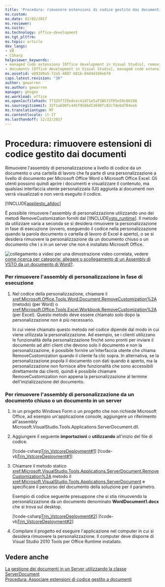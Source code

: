 ```yaml
---
title: 'Procedura: rimuovere estensioni di codice gestito dai documenti | Documenti Microsoft'
ms.custom: 
ms.date: 02/02/2017
ms.reviewer: 
ms.suite: 
ms.technology: office-development
ms.tgt_pltfrm: 
ms.topic: article
dev_langs:
- VB
- CSharp
helpviewer_keywords:
- managed code extensions [Office development in Visual Studio], removing
- documents [Office development in Visual Studio], managed code extensions
ms.assetid: e893d9a5-72a5-4087-b81b-04d4d3d9ebf8
caps.latest.revision: "30"
author: gewarren
ms.author: gewarren
manager: ghogen
ms.workload: office
ms.openlocfilehash: 77325f725edcec41d71e5af38572f05e59c86198
ms.sourcegitcommit: 32f1a690fc445f9586d53698fc82c7debd784eeb
ms.translationtype: MT
ms.contentlocale: it-IT
ms.lasthandoff: 12/22/2017
---
```

# <a name="how-to-remove-managed-code-extensions-from-documents"></a>Procedura: rimuovere estensioni di codice gestito dai documenti
  Rimuovere l'assembly di personalizzazione a livello di codice da un documento o una cartella di lavoro che fa parte di una personalizzazione a livello di documento per Microsoft Office Word o Microsoft Office Excel. Gli utenti possono quindi aprire i documenti e visualizzare il contenuto, ma qualsiasi interfaccia utente personalizzata (UI) aggiunta ai documenti non verrà visualizzati e non verrà eseguito il codice.  
  
 [!INCLUDE[appliesto_alldoc](../vsto/includes/appliesto-alldoc-md.md)]  
  
 È possibile rimuovere l'assembly di personalizzazione utilizzando uno dei metodi RemoveCustomization forniti dal [!INCLUDE[vsto_runtime](../vsto/includes/vsto-runtime-md.md)]. Il metodo da utilizzare varia a seconda se si desidera rimuovere la personalizzazione in fase di esecuzione (ovvero, eseguendo il codice nella personalizzazione quando la parola documento o cartella di lavoro di Excel è aperto), o se si desidera rimuovere la personalizzazione da un documento chiuso o un documento che i s in un server che non è installato Microsoft Office.  
  
 ![collegamento a video](../vsto/media/playvideo.gif "collegamento a video") per una dimostrazione video correlata, vedere [come ricerca per categorie: allegare o scollegamento di un Assembly di VSTO da un documento di Word?](http://go.microsoft.com/fwlink/?LinkId=136782).  
  
### <a name="to-remove-the-customization-assembly-at-run-time"></a>Per rimuovere l'assembly di personalizzazione in fase di esecuzione  
  
1.  Nel codice della personalizzazione, chiamare il <xref:Microsoft.Office.Tools.Word.Document.RemoveCustomization%2A> (metodo) (per Word) o <xref:Microsoft.Office.Tools.Excel.Workbook.RemoveCustomization%2A> (per Excel). Questo metodo deve essere chiamato solo dopo la personalizzazione non è più necessario.  
  
     In cui viene chiamato questo metodo nel codice dipende dal modo in cui viene utilizzata la personalizzazione. Ad esempio, se i clienti utilizzano le funzionalità della personalizzazione finché sono pronti per inviare il documento ad altri client che devono solo il documento e non la personalizzazione, è possibile fornire un'interfaccia utente che chiama RemoveCustomization quando il cliente fa clic sopra. In alternativa, se la personalizzazione popola il documento con dati quando è aperto, ma la personalizzazione non fornisce altre funzionalità che sono accessibili direttamente dai clienti, quindi è possibile chiamare RemoveCustomization non appena la personalizzazione al termine dell'inizializzazione del documento.  
  
### <a name="to-remove-the-customization-assembly-from-a-closed-document-or-a-document-on-a-server"></a>Per rimuovere l'assembly di personalizzazione da un documento chiuso o un documento in un server  
  
1.  In un progetto Windows Form o un progetto che non richiede Microsoft Office, ad esempio un'applicazione console, aggiungere un riferimento all'assembly Microsoft.VisualStudio.Tools.Applications.ServerDocument.dll.  
  
2.  Aggiungere il seguente **importazioni** o **utilizzando** all'inizio del file di codice.  
  
     [!code-csharp[Trin_VstcoreDeployment#1](../vsto/codesnippet/CSharp/Trin_VstcoreDeploymentCS/Program.cs#1)]
     [!code-vb[Trin_VstcoreDeployment#1](../vsto/codesnippet/VisualBasic/Trin_VstcoreDeploymentVB/Program.vb#1)]  
  
3.  Chiamare il metodo statico <xref:Microsoft.VisualStudio.Tools.Applications.ServerDocument.RemoveCustomization%2A> metodo il <xref:Microsoft.VisualStudio.Tools.Applications.ServerDocument> e specificare il percorso del documento della soluzione per il parametro.  
  
     Esempio di codice seguente presuppone che si stia rimuovendo la personalizzazione da un documento denominato **WordDocument1.docx** che si trova sul desktop.  
  
     [!code-csharp[Trin_VstcoreDeployment#2](../vsto/codesnippet/CSharp/Trin_VstcoreDeploymentCS/Program.cs#2)]
     [!code-vb[Trin_VstcoreDeployment#2](../vsto/codesnippet/VisualBasic/Trin_VstcoreDeploymentVB/Program.vb#2)]  
  
4.  Compilare il progetto ed eseguire l'applicazione nel computer in cui si desidera rimuovere la personalizzazione. Il computer deve disporre di Visual Studio 2010 Tools per Office Runtime installato.  
  
## <a name="see-also"></a>Vedere anche  
 [La gestione dei documenti in un Server utilizzando la classe ServerDocument](../vsto/managing-documents-on-a-server-by-using-the-serverdocument-class.md)   
 [Procedura: Associare estensioni di codice gestito a documenti](../vsto/how-to-attach-managed-code-extensions-to-documents.md)  
  
  